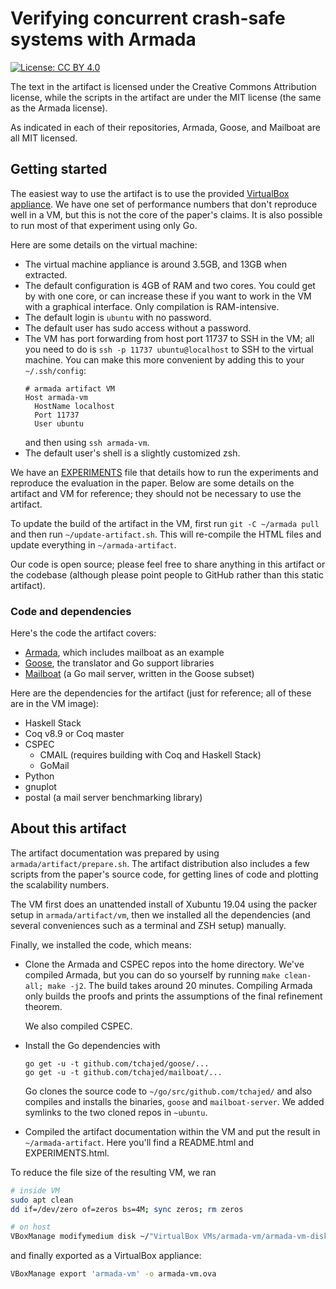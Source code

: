 # Verifying concurrent crash-safe systems with Armada

[![License: CC BY 4.0](https://img.shields.io/badge/License-CC%20BY%204.0-lightgrey.svg)](https://creativecommons.org/licenses/by/4.0/)

The text in the artifact is licensed under the Creative Commons Attribution
license, while the scripts in the artifact are under the MIT license (the same
as the Armada license).

As indicated in each of their repositories, Armada, Goose, and Mailboat are all
MIT licensed.

## Getting started

The easiest way to use the artifact is to use the provided [VirtualBox
appliance](https://www.dropbox.com/s/tmb9cv8lazuk37c/armada-vm.ova?dl=0). We
have one set of performance numbers that don't reproduce well in a VM, but this
is not the core of the paper's claims. It is also possible to run most of that
experiment using only Go.

Here are some details on the virtual machine:

- The virtual machine appliance is around 3.5GB, and 13GB when extracted.
- The default configuration is 4GB of RAM and two cores. You could get by with
  one core, or can increase these if you want to work in the VM with a graphical
  interface. Only compilation is RAM-intensive.
- The default login is `ubuntu` with no password.
- The default user has sudo access without a password.
- The VM has port forwarding from host port 11737 to SSH in the VM; all you need
  to do is `ssh -p 11737 ubuntu@localhost` to SSH to the virtual machine. You
  can make this more convenient by adding this to your `~/.ssh/config`:
  ```
  # armada artifact VM
  Host armada-vm
    HostName localhost
    Port 11737
    User ubuntu
  ```
  and then using `ssh armada-vm`.
- The default user's shell is a slightly customized zsh.

We have an [EXPERIMENTS](EXPERIMENTS.md) file that details how to run the
experiments and reproduce the evaluation in the paper. Below are some details on
the artifact and VM for reference; they should not be necessary to use the
artifact.

To update the build of the artifact in the VM, first run `git -C ~/armada pull`
and then run `~/update-artifact.sh`. This will re-compile the HTML files and
update everything in `~/armada-artifact`.

Our code is open source; please feel free to share anything in this artifact or
the codebase (although please point people to GitHub rather than this static
artifact).

### Code and dependencies

Here's the code the artifact covers:

- [Armada](https://github.com/mit-pdos/armada), which includes mailboat as an example
- [Goose](https://github.com/tchajed/goose), the translator and Go support libraries
- [Mailboat](https://github.com/tchajed/mailboat) (a Go mail server, written in the Goose subset)

Here are the dependencies for the artifact (just for reference; all of these are
in the VM image):

- Haskell Stack
- Coq v8.9 or Coq master
- CSPEC
  - CMAIL (requires building with Coq and Haskell Stack)
  - GoMail
- Python
- gnuplot
- postal (a mail server benchmarking library)

## About this artifact

The artifact documentation was prepared by using `armada/artifact/prepare.sh`.
The artifact distribution also includes a few scripts from the paper's source
code, for getting lines of code and plotting the scalability numbers.

The VM first does an unattended install of Xubuntu 19.04 using the packer setup
in `armada/artifact/vm`, then we installed all the dependencies (and several
conveniences such as a terminal and ZSH setup) manually.

Finally, we installed the code, which means:

- Clone the Armada and CSPEC repos into the home directory.
  We've compiled Armada, but you can do so yourself by running `make clean-all; make -j2`. The build takes around 20 minutes. Compiling Armada only builds the
  proofs and prints the assumptions of the final refinement theorem.

  We also compiled CSPEC.

- Install the Go dependencies with

  ```
  go get -u -t github.com/tchajed/goose/...
  go get -u -t github.com/tchajed/mailboat/...
  ```

  Go clones the source code to `~/go/src/github.com/tchajed/` and also compiles
  and installs the binaries, `goose` and `mailboat-server`. We added symlinks to
  the two cloned repos in `~ubuntu`.

- Compiled the artifact documentation within the VM and put the result in
  `~/armada-artifact`. Here you'll find a README.html and EXPERIMENTS.html.

To reduce the file size of the resulting VM, we ran

```sh
# inside VM
sudo apt clean
dd if=/dev/zero of=zeros bs=4M; sync zeros; rm zeros

# on host
VBoxManage modifymedium disk ~/"VirtualBox VMs/armada-vm/armada-vm-disk001.vdi" --compact
```

and finally exported as a VirtualBox appliance:

```sh
VBoxManage export 'armada-vm' -o armada-vm.ova
```
